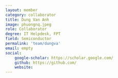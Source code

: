 ```yaml
---
layout: member
category: collaborator
title: Dung Van Anh
image: phuongnq.jpeg
role: Collaborator
degree: IT Helpdesk, FPT
field: Semiconductor
permalink: 'team/dungva'
email: empty
social:
    google-scholar: https://scholar.google.com/
    github: https://github.com/
    website: 
---
```



